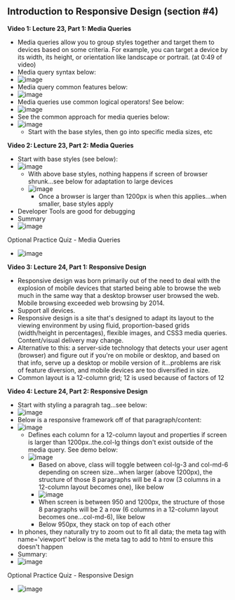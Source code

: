 ## Introduction to Responsive Design (section #4)

**Video 1: Lecture 23, Part 1: Media Queries**
- Media queries allow you to group styles together and target them to devices based on some criteria. For example, you can target a device by its width, its height, or orientation like landscape or portrait. (at 0:49 of video)
- Media query syntax below:
- ![image](https://github.com/user-attachments/assets/d65b0a96-ab1e-4a41-8061-b21b3cab949e)
- Media query common features below:
- ![image](https://github.com/user-attachments/assets/3c28a87a-6894-4791-a557-3fb9e0560693)
- Media queries use common logical operators! See below:
- ![image](https://github.com/user-attachments/assets/681ff362-6739-4740-8f87-496daf31511a)
- See the common approach for media queries below:
- ![image](https://github.com/user-attachments/assets/d931e96c-f594-411d-82f4-6d7a69d03bdf)
  - Start with the base styles, then go into specific media sizes, etc

**Video 2: Lecture 23, Part 2: Media Queries**
- Start with base styles (see below):
- ![image](https://github.com/user-attachments/assets/a8bb757a-b73b-4dc0-883c-3b9d35f4bfeb)
  - With above base styles, nothing happens if screen of browser shrunk...see below for adaptation to large devices
  - ![image](https://github.com/user-attachments/assets/33ea6c96-707f-4d09-925b-42b142b4edc6)
    - Once a browser is larger than 1200px is when this applies...when smaller, base styles apply
- Developer Tools are good for debugging
- Summary
- ![image](https://github.com/user-attachments/assets/e2c24a01-661e-4439-81ec-0f99760cd8cd)

Optional Practice Quiz - Media Queries
- ![image](https://github.com/user-attachments/assets/9771ba05-627e-4d1f-b5e9-1b6d6e054876)

**Video 3: Lecture 24, Part 1: Responsive Design**
- Responsive design was born primarily out of the need to deal with the explosion of mobile devices that started being able to browse the web much in the same way that a desktop browser user browsed the web. Mobile browsing exceeded web browsing by 2014.
- Support all devices.
- Responsive design is a site that's designed to adapt its layout to the viewing environment by using fluid, proportion-based grids (width/height in percentages), flexible images, and CSS3 media queries. Content/visual delivery may change.
- Alternative to this: a server-side technology that detects your user agent (browser) and figure out if you're on mobile or desktop, and based on that info, serve up a desktop or mobile version of it...problems are risk of feature diversion, and mobile devices are too diversified in size.
- Common layout is a 12-column grid; 12 is used because of factors of 12

**Video 4: Lecture 24, Part 2: Responsive Design**
- Start with styling a paragrah tag...see below:
- ![image](https://github.com/user-attachments/assets/ed991697-f2b5-417a-a067-1fb390e0e727)
- Below is a responsive framework off of that paragraph/content:
- ![image](https://github.com/user-attachments/assets/e6763d0d-0804-4e9a-97cb-8be8391ccb5f)
  - Defines each column for a 12-column layout and properties if screen is larger than 1200px..the.col-lg things don't exist outside of the media query. See demo below:
  - ![image](https://github.com/user-attachments/assets/805d5bfe-4c0b-4fcd-9dbf-9beb17e03556)
    - Based on above, class will toggle between col-lg-3 and col-md-6 depending on screen size...when larger (above 1200px), the structure of those 8 paragraphs will be 4 a row (3 columns in a 12-column layout becomes one), like below
    - ![image](https://github.com/user-attachments/assets/bf80cdf6-4a9a-416b-91ab-1022c3f40d18)
    - When screen is between 950 and 1200px, the structure of those 8 paragraphs will be 2 a row (6 columns in a 12-column layout becomes one...col-md-6), like below
    - Below 950px, they stack on top of each other
- In phones, they naturally try to zoom out to fit all data; the meta tag with name='viewport' below is the meta tag to add to html to ensure this doesn't happen
- Summary:
- ![image](https://github.com/user-attachments/assets/3699e6b0-ea2a-434a-b817-5cee0267f43d)


Optional Practice Quiz - Responsive Design
- ![image](https://github.com/user-attachments/assets/0f9406c2-a330-44d3-9299-8b4f639126eb)


